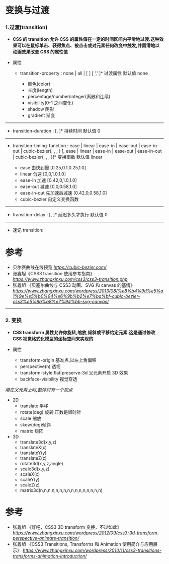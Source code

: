 # 变换与过渡

### 1.过渡(transition)

- **CSS 的 transition 允许 CSS 的属性值在一定的时间区间内平滑地过渡.这种效果可以在鼠标单击、获得焦点、被点击或对元素任何改变中触发,并圆滑地以动画效果改变 CSS 的属性值**

- 属性
  - transition-property : none | all | [ <IDENT> ] [ ',' <IDENT> ]\* 过渡属性 默认值 none
    - 颜色(color)
    - 长度(length)
    - percentage/number/integer(离散和连续)
    - visibility(0-1 之间变化)
    - shadow 阴影
    - gradient 渐变
---

- transition-duration : <time> [, <time>]\* 持续时间 默认值 0

---

- transition-timing-function : ease | linear | ease-in | ease-out | ease-in-out | cubic-bezier(<number>, <number>, <number>, <number>) [, ease | linear | ease-in | ease-out | ease-in-out | cubic-bezier(<number>, <number>, <number>, <number>)]\* 变换函数 默认值 linear
  - ease 由快到慢 [0.25,0.1,0.25,1.0]
  - linear 匀速 [0,0,1.0,1.0]
  - ease-in 加速 [0.42,0,1.0,1.0]
  - ease-out 减速 [0,0,0.58,1.0]
  - ease-in-out 先加速后减速 [0.42,0,0.58,1.0]
  - cubic-bezier 自定义变换函数

---

- transition-delay : <time> [, <time>]\* 延迟多久才执行 默认值 0

---

- 速记 transition: <property> <duration> <animation Function> <delay>

# 参考

- 贝尔赛曲线在线预览 *https://cubic-bezier.com/*
- 张鑫旭《CSS3 transition 使用参考指南》 *https://www.zhangxinxu.com/css3/css3-transition.php*
- 张鑫旭 《贝塞尔曲线与 CSS3 动画、SVG 和 canvas 的基情》 *https://www.zhangxinxu.com/wordpress/2013/08/%e8%b4%9d%e5%a1%9e%e5%b0%94%e6%9b%b2%e7%ba%bf-cubic-bezier-css3%e5%8a%a8%e7%94%bb-svg-canvas/*

---

### 2. 变换

- **CSS transform 属性允许你旋转,缩放,倾斜或平移给定元素.这是通过修改 CSS 视觉格式化模型的坐标空间来实现的.**

- 属性
  - transform-origin 基准点,以左上角偏移
  - perspective(n) 透视
  - transform-style:flat|preserve-3d 父元素开启 3D 效果
  - backface-visibility 视觉穿透

 _用在父元素上时,整体只有一个视点_
  - 2D
    - translate 平移
    - rotate(deg) 旋转 正数是顺时针
    - scale 缩放
    - skew(deg)倾斜
    - matrix 矩阵
  - 3D
    - translate3d(x,y,z)
    - translateX(x)
    - translateY(y)
    - translateZ(z)
    - rotate3d(x,y,z,angle)
    - scale3d(x,y,z)
    - scaleX(x)
    - scaleY(y)
    - scaleZ(z)
    - matrix3d(n,n,n,n,n,n,n,n,n,n,n,n,n,n,n,n)

# 参考

- 张鑫旭 《好吧，CSS3 3D transform 变换，不过如此》 *https://www.zhangxinxu.com/wordpress/2012/09/css3-3d-transform-perspective-animate-transition/*
- 张鑫旭 《CSS3 Transitions, Transforms 和 Animation 使用简介与应用展示》 *https://www.zhangxinxu.com/wordpress/2010/11/css3-transitions-transforms-animation-introduction/*
